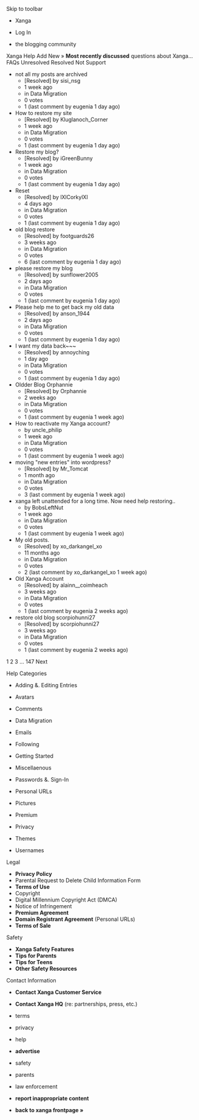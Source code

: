Skip to toolbar

*   Xanga

*   Log In

*   the blogging community

Xanga Help Add New » **Most recently discussed** questions about Xanga… FAQs Unresolved Resolved Not Support

*   not all my posts are archived
    *   \[Resolved\] by sisi\_nsg
    *   1 week ago
    *   in Data Migration
    *   0 votes
    *   1 (last comment by eugenia 1 day ago)
*   How to restore my site
    *   \[Resolved\] by Kluglanoch\_Corner
    *   1 week ago
    *   in Data Migration
    *   0 votes
    *   1 (last comment by eugenia 1 day ago)
*   Restore my blog?
    *   \[Resolved\] by iGreenBunny
    *   1 week ago
    *   in Data Migration
    *   0 votes
    *   1 (last comment by eugenia 1 day ago)
*   Reset
    *   \[Resolved\] by lXlCorkylXl
    *   4 days ago
    *   in Data Migration
    *   0 votes
    *   1 (last comment by eugenia 1 day ago)
*   old blog restore
    *   \[Resolved\] by footguards26
    *   3 weeks ago
    *   in Data Migration
    *   0 votes
    *   6 (last comment by eugenia 1 day ago)
*   please restore my blog
    *   \[Resolved\] by sunflower2005
    *   2 days ago
    *   in Data Migration
    *   0 votes
    *   1 (last comment by eugenia 1 day ago)
*   Please help me to get back my old data
    *   \[Resolved\] by anson\_1944
    *   2 days ago
    *   in Data Migration
    *   0 votes
    *   1 (last comment by eugenia 1 day ago)
*   I want my data back~~~
    *   \[Resolved\] by annoyching
    *   1 day ago
    *   in Data Migration
    *   0 votes
    *   1 (last comment by eugenia 1 day ago)
*   Oldder Blog Orphannie
    *   \[Resolved\] by Orphannie
    *   2 weeks ago
    *   in Data Migration
    *   0 votes
    *   1 (last comment by eugenia 1 week ago)
*   How to reactivate my Xanga account?
    *   by uncle\_philip
    *   1 week ago
    *   in Data Migration
    *   0 votes
    *   1 (last comment by eugenia 1 week ago)
*   moving "new entries" into wordpress?
    *   \[Resolved\] by Mr\_Tomcat
    *   1 month ago
    *   in Data Migration
    *   0 votes
    *   3 (last comment by eugenia 1 week ago)
*   xanga left unattended for a long time. Now need help restoring..
    *   by BobsLeftNut
    *   1 week ago
    *   in Data Migration
    *   0 votes
    *   1 (last comment by eugenia 1 week ago)
*   My old posts.
    *   \[Resolved\] by xo\_darkangel\_xo
    *   11 months ago
    *   in Data Migration
    *   0 votes
    *   2 (last comment by xo\_darkangel\_xo 1 week ago)
*   Old Xanga Account
    *   \[Resolved\] by alainn\_\_coimheach
    *   3 weeks ago
    *   in Data Migration
    *   0 votes
    *   1 (last comment by eugenia 2 weeks ago)
*   restore old blog scorpiohunni27
    *   \[Resolved\] by scorpiohunni27
    *   3 weeks ago
    *   in Data Migration
    *   0 votes
    *   1 (last comment by eugenia 2 weeks ago)

1 2 3 ... 147 Next

Help Categories

*   Adding &. Editing Entries
*   Avatars
*   Comments
*   Data Migration
*   Emails
*   Following
*   Getting Started
*   Miscellaenous

*   Passwords &. Sign-In
*   Personal URLs
*   Pictures
*   Premium
*   Privacy
*   Themes
*   Usernames

Legal

*   **Privacy Policy**
*   Parental Request to Delete Child Information Form
*   **Terms of Use**
*   Copyright
*   Digital Millennium Copyright Act (DMCA)
*   Notice of Infringement
*   **Premium Agreement**
*   **Domain Registrant Agreement** (Personal URLs)
*   **Terms of Sale**

Safety

*   **Xanga Safety Features**
*   **Tips for Parents**
*   **Tips for Teens**
*   **Other Safety Resources**

Contact Information

*   **Contact Xanga Customer Service**
*   **Contact Xanga HQ** (re: partnerships, press, etc.)

*   terms
*   privacy
*   help
*   **advertise**

*   safety
*   parents
*   law enforcement
*   **report inappropriate content**

*   **back to xanga frontpage »**